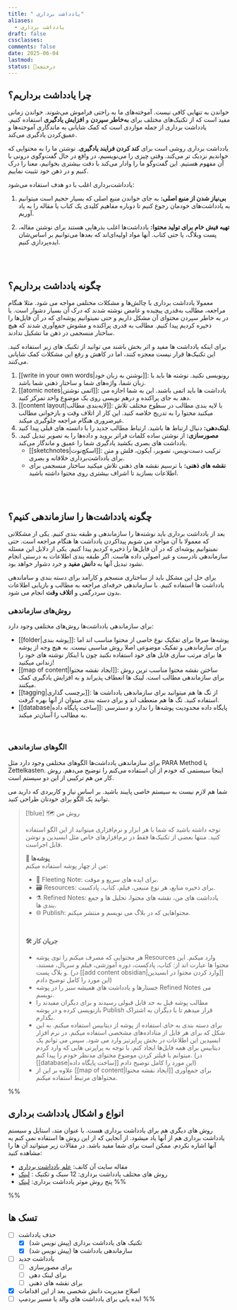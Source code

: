 ```yaml
---
title: " یادداشت برداری"
aliases:
  - یادداشت برداری
draft: false
cssclasses: 
comments: false
date: 2025-06-04
lastmod: 
status: 🌿درختچه
---
```

## چرا یادداشت برداریم؟

خواندن به تنهایی کافی نیست. آموخته‌های ما به راحتی فراموش می‌شوند. خواندن زمانی مفید است که از تکنیک‌های مختلف برای **به‌خاطر سپردن** و **افزایش یادگیری** استفاده کنیم. یادداشت برداری از جمله مواردی است که کمک شایانی به ماندگاری آموخته‌ها و عمیق‌کردن یادگیری می‌کند.

یادداشت برداری روشی است برای **کند کردن فرایند یادگیری**. نوشتن ما را به محتوایی که خواندیم نزدیک تر می‌کند. وقتی چیزی را می‌نویسیم، در واقع در حال گفت‌وگوی درونی با آن مفهوم هستیم. این گفت‌وگو ما را وادار می‌کند با دقت بیشتری بخوانیم، معنا را درک کنیم و در ذهن خود تثبیت نماییم.

یادداشت‌برداری اغلب با دو هدف استفاده می‌شود:

1. **بی‌نیاز شدن از منبع اصلی:** به جای خواندن منبع اصلی که بسیار حجیم است میتوانیم به یادداشت‌های خودمان رجوع کنیم تا دوباره مفاهیم کلیدی یک کتاب یا مقاله را به یاد آوریم.

2. **تهیه فیش خام برای تولید محتوا:** یادداشت‌ها اغلب بذرهایی هستند برای نوشتن مقاله، پست وبلاگ، یا حتی کتاب. آنها مواد اولیه‌ای‌اند که بعدها می‌توانیم بر اساس‌شان ایده‌پردازی کنیم.



<br><br> 

## چگونه یادداشت برداریم؟
معمولا یادداشت برداری با چالش‌ها و مشکلات مختلفی مواجه می شود. مثلا هنگام مراجعه، مطالب به‌قدری پیچیده و غامض نوشته شدند که درک آن بسیار دشوار است. یا در به خاطر سپردن محتوای آن مشکل داریم و حتی نمیتوانیم پوشه‌ای که در آن فایل‌ها را ذخیره کردیم پیدا کنیم. مطالب به قدری پراکنده و مشوش جمع‌آوری شدند که هیچ ساختار منسجمی در ذهن ما تشکیل ندادند.

برای اینکه یادداشت ها مفید و اثر بخش باشند می توانید از تکنیک های زیر استفاده کنید. این تکنیک‌ها قرار نیست معجزه کنند، اما در کاهش و رفع این مشکلات کمک شایانی می‌کنند.

1. [[write in your own words|نوشتن به زبان خود]]: رونویسی نکنید. نوشته ها باید با زبان شما، واژه‌های شما و ساختار ذهنی شما باشد.
2.  [[atomic notes|اتمی نوشتن]]: یادداشت ها باید اتمی باشند. این به شما اجازه می دهد به جای پراکنده و درهم نویسی روی یک موضوع واحد تمرکز کنید.
3. [[content layout|لایه‌بندی مطالب]]: با لایه بندی مطالب در سطوح مختلف تلاش میکنید محتوا را به تدریج خلاصه کنید. این کار از اتلاف وقت و بازخوانی مطالب غیرضروری هنگام مراجعه جلوگیری میکند.
4. **لینک‌دهی:** دنبال ارتباط ها باشید. ارتباط مطالب جدید را با دانسته های قبلی پیدا کنید.
5. **مصورسازی:** از نوشتن ساده کلمات فراتر بروید و داده‌ها را به تصویر تبدیل کنید. یادداشت های بصری بکشید یادگیری شما را عمیق و ماندگار می‌کند.
	- [[sketchnotes|اسکچ‌نوت]]: ترکیب دست‌نویس، تصویر، آیکون، فلش و متن برای یادداشت‌برداری خلاقانه و بصری.
	- **نقشه های ذهنی:** با ترسیم نقشه های ذهنی تلاش میکنید ساختار منسجمی برای اطلاعات بسازید تا اشراف بیشتری روی محتوا داشته باشید.

<br><br> 

## چگونه یادداشت‌ها را سازماندهی کنیم؟
بعد از یادداشت برداری باید نوشته‌ها را سازماندهی و طبقه بندی کنیم. یکی از مشکلاتی که معمولا با آن مواجه می شویم پیداکردن یادداشت ها هنگام مراجعه است. حتی نمیتوانیم پوشه‌ای که در آن فایل‌ها را ذخیره کردیم پیدا کنیم. یکی از دلایل این مسئله سازماندهی نادرست و غیر اصولی داده هاست. اگر طبقه بندی اطلاعات به درستی انجام نشود تبدیل آنها به **دانش مفید** و خرد دشوار خواهد بود.

برای حل این مشکل باید از ساختاری منسجم و کارآمد برای دسته بندی و ساماندهی یادداشت ها استفاده کنیم. با سازماندهی حرفه‌ای مراجعه به مطالب و بازیابی اطلاعات بدون سردرگمی و **اتلاف وقت** انجام می شود.

### روش‌های سازماندهی
برای سازماندهی یادداشت‌ها روش‌های مختلفی وجود دارد:
- [[folder|پوشه بندی]]: پوشه‌ها صرفا برای تفکیک نوع خاصی از محتوا مناسب اند اما برای سازماندهی و تفکیک موضوعی اصلا روش مناسبی نیست. به هیچ وجه از پوشه ها برای مرتب سازی فایل های خود استفاده نکنید چون با اینکار نوشته های خود را زندانی میکنید!
- [[map of content|ایجاد نقشه محتوا]]: ساختن نقشه محتوا مناسب ترین روش برای سازماندهی مطالب است. لینک ها انعطاف پذیراند و به افزایش یادگیری کمک میکنند.
- [[tagging|برچسب گذاری]]: از تگ ها هم میتوانید برای سازماندهی یادداشت ها استفاده کنید. تگ ها هم منعطف اند و برای دسته بندی میتوان از آنها بهره گرفت.
- [[database|ساخت پایگاه داده]]: پایگاه داده محدودیت پوشه‌ها را ندارد و دسترسی به مطالب را آسان‌تر میکند. 

<br> 

### الگوهای سازماندهی
برای سازماندهی یادداشت‌ها الگوهای مختلفی وجود دارد مثل PARA Method یا Zettelkasten. اینجا سیستمی که خودم از آن استفاده می‌کنم را توضیح می‌دهم. روش کار من هم ترکیبی از این دو سیستم است.

شما هم لازم نیست به سیستم خاصی پایبند باشید. بر اساس نیاز و کاربردی که دارید می توانید یک الگو برای خودتان طراحی کنید. 

> [!blue] 🗺️ روش من
> 
> توجه داشته باشید که شما با هر ابزار و نرم‌افزاری میتوانید از این الگو استفاده کنید. منتها بعضی از تکنیک‌ها فقط در نرم‌افزارهای خاص مثل ابسیدین و نوشن قابل اجراست.
> 
> **📂 پوشه‌ها** <br> 
> من از چهار پوشه استفاده میکنم:
> - 📨 Fleeting Note: برای ایده های سریع و موقت.
> - 🗃️ Resources: برای ذخیره منابع، هر نوع منبعی، فیلم، کتاب، پادکست.
> - ⚗️ Refined Notes: یادداشت های من، نقشه های محتوا، تحلیل ها و جمع بندی ها.
> - 🌐 Publish: محتواهایی که در بلاگ می نویسم و منتشر میکنم. 
> 
> <br> 
> 
> **🛠️ جریان کار** <br> 
> - هر محتوایی که مصرف میکنم را توی پوشه Resources وارد میکنم. این محتوا ها عبارت اند از: کتاب، پادکست، دوره آموزشی، فیلم و سریال، مستند، و بلاگ پست. (در [[add content obsidian|وارد کردن محتوا در ابسیدین]] این مورد را کامل توضیح دادم)
> - جستارها و یادداشت های همیشه سبز را در پوشه Refined Notes می نویسم. 
> - مطالب پوشه قبل به حد قابل قبولی رسیدند و برای دیگران مفیدند را بازنویسی کرده و در پوشه Publish قرار میدهم تا با دیگران به اشتراک بگذارم.
> - برای دسته بندی به جای استفاده از پوشه از دیتابیس استفاده میکنم. به این شکل که برای هر فایل از متاداده‌های مشخصی استفاده میکنم. در نرم افزار ابسیدین این اطلاعات در بخش پراپرتیز وارد می شود. سپس می توانم یک دیتابیس برای همه فایل‌ها ایجاد کنم. با توجه به پراپرتی هایی که وارد کردم میتوانم با فیلتر کردن موضوع محتوای مدنظر خودم را پیدا کنم. (در [[database|ساخت پایگاه داده]] این مورد را کامل توضیح دادم)
> - علاوه بر این از [[map of content|ایجاد نقشه محتوا]] برای جمع‌آوری محتواهای مرتبط استفاده میکنم.

%% 
## انواع و اشکال یادداشت برداری

روش های دیگری هم برای یادداشت برداری هست. با عنوان متد، استایل و سیستم یادداشت برداری هم از آنها یاد میشود. از آنجایی که از این روش ها استفاده نمی کنم به آنها اشاره نکردم. ممکن است برای شما مفید باشد. در مقالات زیر میتوانید آن ها را مشاهده کنید:
- مقاله سایت آن کانف: [علم یادداشت برداری](https://nesslabs.com/note-taking)
- روش های مختلف یادداشت برداری: 12 سبک و تکنیک : [لینک](https://crm.org/news/note-taking-methods)
- پنج روش موثر یادداشت برداری: [لینک](https://www.oxfordlearning.com/5-effective-note-taking-methods/)
 %%



%%

## تسک ها
- [ ] حذف یادداشت
	- [x] تکنیک های یادداشت برداری (پیش نویس شد)
	- [x]  سازماندهی یادداشت ها (پیش نویس شد)
- [ ] یادداشت جدید
	- [ ] برای مصورسازی
	- [ ] برای لینک دهی
	- [ ] برای نقشه های ذهنی
- [x] اصلاح مدیریت دانش شخصی بعد از این اقدامات
- [ ] ایده یابی برای یادداشت های والد یا مسیر بردمپ
%%
